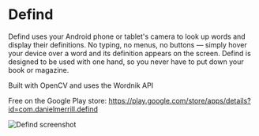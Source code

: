 # Defind
Defind uses your Android phone or tablet's camera to look up words and display their definitions. No typing, no menus, no buttons — simply hover your device over a word and its definition appears on the screen. Defind is designed to be used with one hand, so you never have to put down your book or magazine.

Built with OpenCV and uses the Wordnik API

Free on the Google Play store: https://play.google.com/store/apps/details?id=com.danielmerrill.defind

![Defind screenshot](https://lh3.googleusercontent.com/O4HKMhAcnLi4kv3AfDGF1R2D18v8Bllx6iDI2p2DozMp_jQGFSfYiaQq3IOJWDlkGg=h310-rw)
